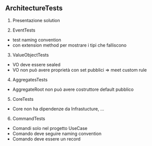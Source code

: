 ﻿## ArchitectureTests

1. Presentazione solution

2. EventTests

  * test naming convention
  * con extension method per mostrare i tipi che falliscono

3. ValueObjectTests

  * VO deve essere sealed
  * VO non può avere proprietà con set pubblici => meet custom rule

4. AggregatesTests

  * AggregateRoot non può avere costruttore default pubblico

5. CoreTests

  * Core non ha dipendenze da Infrastucture, ...

6. CommandTests

  * Comandi solo nel progetto UseCase
  * Comando deve seguire naming convention
  * Comando deve essere un record
